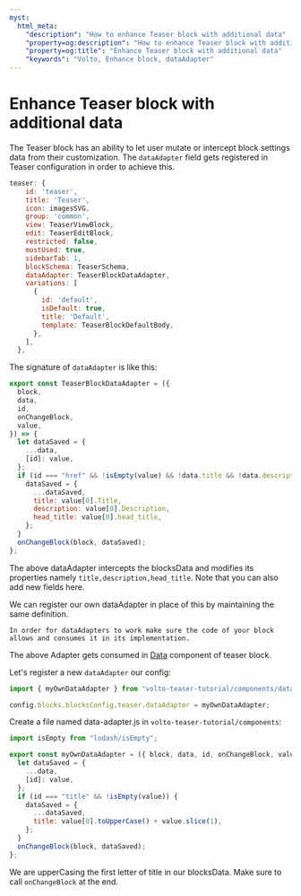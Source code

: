 ```yaml
---
myst:
  html_meta:
    "description": "How to enhance Teaser block with additional data"
    "property=og:description": "How to enhance Teaser block with additional data"
    "property=og:title": "Enhance Teaser block with additional data"
    "keywords": "Volto, Enhance block, dataAdapter"
---
```


# Enhance Teaser block with additional data

The Teaser block has an ability to let user mutate or intercept block settings data from their customization. The `dataAdapter` field gets registered in Teaser configuration in order to achieve this.

```js
teaser: {
    id: 'teaser',
    title: 'Teaser',
    icon: imagesSVG,
    group: 'common',
    view: TeaserViewBlock,
    edit: TeaserEditBlock,
    restricted: false,
    mostUsed: true,
    sidebarTab: 1,
    blockSchema: TeaserSchema,
    dataAdapter: TeaserBlockDataAdapter,
    variations: [
      {
        id: 'default',
        isDefault: true,
        title: 'Default',
        template: TeaserBlockDefaultBody,
      },
    ],
  },

```

The signature of `dataAdapter` is like this:

```js
export const TeaserBlockDataAdapter = ({
  block,
  data,
  id,
  onChangeBlock,
  value,
}) => {
  let dataSaved = {
    ...data,
    [id]: value,
  };
  if (id === "href" && !isEmpty(value) && !data.title && !data.description) {
    dataSaved = {
      ...dataSaved,
      title: value[0].Title,
      description: value[0].Description,
      head_title: value[0].head_title,
    };
  }
  onChangeBlock(block, dataSaved);
};
```

The above dataAdapter intercepts the blocksData and modifies its properties namely `title,description,head_title`. Note that you can also add new fields here.

We can register our own dataAdapter in place of this by maintaining the same definition.

```{note}
In order for dataAdapters to work make sure the code of your block allows and consumes it in its implementation.
```

The above Adapter gets consumed in <a target="_blank" href="https://github.com/plone/volto/blob/9667cf735e5c3e848de852d615941d98193e0a5e/src/components/manage/Blocks/Teaser/Data.jsx#L47">Data</a> component of teaser block.

Let's register a new `dataAdapter` our config:

```js
import { myOwnDataAdapter } from "volto-teaser-tutorial/components/data-adapter";

config.blocks.blocksConfig.teaser.dataAdapter = myOwnDataAdapter;
```

Create a file named data-adapter.js in `volto-teaser-tutorial/components`:

```js
import isEmpty from "lodash/isEmpty";

export const myOwnDataAdapter = ({ block, data, id, onChangeBlock, value }) => {
  let dataSaved = {
    ...data,
    [id]: value,
  };
  if (id === "title" && !isEmpty(value)) {
    dataSaved = {
      ...dataSaved,
      title: value[0].toUpperCase() + value.slice(1),
    };
  }
  onChangeBlock(block, dataSaved);
};
```

We are upperCasing the first letter of title in our blocksData. Make sure to call `onChangeBlock` at the end.
